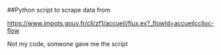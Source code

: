 ##Python script to scrape data from 

https://www.impots.gouv.fr/cll/zf1/accueil/flux.ex?_flowId=accueilcclloc-flow

Not my code, someone gave me the script
